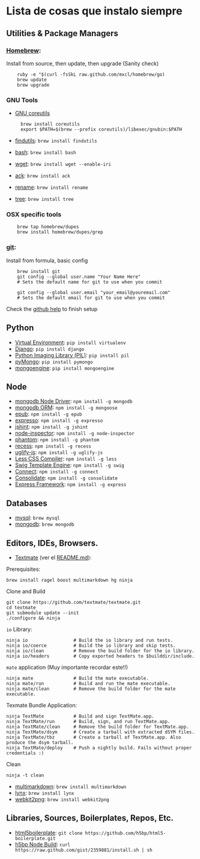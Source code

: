 Lista de cosas que instalo siempre
==============

Utilities & Package Managers
--------------------------


### [Homebrew][]: ###

Install from source, then update, then upgrade (Sanity check)

        ruby -e "$(curl -fsSkL raw.github.com/mxcl/homebrew/go)
        brew update
        brew upgrade

[Homebrew]:         http://mxcl.github.com/homebrew/



### GNU Tools ###

* [GNU coreutils][]

        brew install coreutils
        export $PATH=$(brew --prefix coreutils)/libexec/gnubin:$PATH


* [findutils][]:    `brew install findutils`
* [bash][]:         `brew install bash`
* [wget][]:         `brew install wget --enable-iri`
* [ack][]:          `brew install ack`
* [rename][]: `brew install rename`
* [tree][]:   `brew install tree`

[GNU coreutils]:    http://www.gnu.org/software/coreutils/
[findutils]:        http://www.gnu.org/software/findutils/
[bash]:             http://www.gnu.org/software/bash/
[wget]:             http://www.gnu.org/software/wget/
[ack]:              http://betterthangrep.com/
[rename]:           http://plasmasturm.org/code/rename/
[tree]:             http://mama.indstate.edu/users/ice/tree/



### OSX specific tools ###

        brew tap homebrew/dupes
        brew install homebrew/dupes/grep



### [git][]: ###

Install from formula, basic config

        brew install git 
        git config --global user.name "Your Name Here"
        # Sets the default name for git to use when you commit

        git config --global user.email "your_email@youremail.com"
        # Sets the default email for git to use when you commit

Check the [github help][] to finish setup


[git]:              http://git-scm.org/
[github help]:      https://help.github.com/articles/set-up-git



Python
------
* [Virtual Environment][]:          `pip install virtualenv`
* [Django][]:                       `pip install django`
* [Python Imaging Library (PIL)][]: `pip install pil`
* [pyMongo][]:                      `pip install pymongo`
* [mongoengine]():                  `pip install mongoengine`

[Virtual Environment]:          http://http://pypi.python.org/pypi/virtualenv
[Django]:                       http://djangoproject.com
[Python Imaging Library (PIL)]: http://www.pythonware.com/products/pil/
[pyMongo]:                      http://www.mongodb.org/display/DOCS/Python+Language+Center


Node
----

* [mongodb Node Driver][]:  `npm install -g mongodb`
* [mongodb ORM][]:          `npm install -g mongoose`
* [epub][]:                 `npm install -g epub`
* [expresso][]:             `npm install -g expresso`
* [jshint][]:               `npm install -g jshint`
* [node-inspector][]:       `npm install -g node-inspector`
* [phantom][]:              `npm install -g phantom`
* [recess][]:               `npm install -g recess`
* [uglify-js][]:            `npm install -g uglify-js`
* [Less CSS Compiler][]:    `npm install -g less`
* [Swig Template Engine][]: `npm install -g swig`
* [Connect][]:              `npm install -g connect`
* [Consolidate][]:          `npm install -g consolidate`
* [Express Framework][]:    `npm install -g express`

[mongodb Node Driver]:  http://www.mongodb.org/display/DOCS/node.JS
[mongodb ORM]:          http://mongoosejs.com/
[epub]:                 https://github.com/andris9/epub
[expresso]:             http://visionmedia.github.com/expresso/
[jshint]:               https://github.com/jshint/jshint
[node-inspector]:       https://github.com/dannycoates/node-inspector
[phantom]:              http://phantomjs.org/
[recess]:               https://github.com/twitter/recess
[uglify-js]:            https://github.com/mishoo/UglifyJS
[Less CSS Compiler]:    http://lessjs.org/
[Swig Template Engine]: http://paularmstrong.github.com/swig/
[Connect]:              http://www.senchalabs.org/connect/       
[Consolidate]:          https://github.com/visionmedia/consolidate.js
[Express Framework]:    http://expressjs.com


Databases
---------
* [mysql][]:    `brew mysql`
* [mongodb][]:  `brew mongodb`

[mysql]:    http://mysql.com
[mongodb]:  http:/mongodb.org


Editors, IDEs, Browsers.
------------------
* [Textmate][] (ver el [README.md][textmate_readme]):

Prerequisites:

    brew install ragel boost multimarkdown hg ninja

Clone and Build

    git clone https://github.com/textmate/textmate.git  
    cd textmate
    git submodule update --init
    ./configure && ninja


`io` Library:

    ninja io                 # Build the io library and run tests.
    ninja io/coerce          # Build the io library and skip tests.
    ninja io/clean           # Remove the build folder for the io library.
    ninja io/headers         # Copy exported headers to $builddir/include.

`mate` application (Muy importante recordar este!!)

    ninja mate               # Build the mate executable.
    ninja mate/run           # Build and run the mate executable.
    ninja mate/clean         # Remove the build folder for the mate executable.

Texmate Bundle Application:

    ninja TextMate           # Build and sign TextMate.app.
    ninja TextMate/run       # Build, sign, and run TextMate.app.
    ninja TextMate/clean     # Remove the build folder for TextMate.app.
    ninja TextMate/dsym      # Create a tarball with extracted dSYM files.
    ninja TextMate/tbz       # Create a tarball of TextMate.app. Also produce the dsym tarball.
    ninja TextMate/deploy    # Push a nightly build. Fails without proper credentials :)

Clean

    ninja -t clean

* [multimarkdown][]:    `brew install multimarkdown`
* [lynx][]:             `brew install lynx`
* [webkit2png][]:       `brew install webkit2png`


[multimarkdown]:    https://github.com/fletcher/peg-multimarkdown
[Textmate]:         https://github.com/textmate/textmate
[textmate_readme]:  https://github.com/textmate/textmate/blob/master/README.md
[lynx]:             http://lynx.isc.org/
[webkit2png]:       http://www.paulhammond.org/webkit2png/


Libraries, Sources, Boilerplates, Repos, Etc.
----------------------------------------------
* [html5boilerplate][]: `git clone https://github.com/h5bp/html5-boilerplate.git`
* [h5bp Node Build][]:  `curl https://raw.github.com/gist/2359881/install.sh | sh`

[html5boilerplate]: http://html5boilerplate.com/
[h5bp Node Build]:  https://github.com/h5bp/node-build-script
